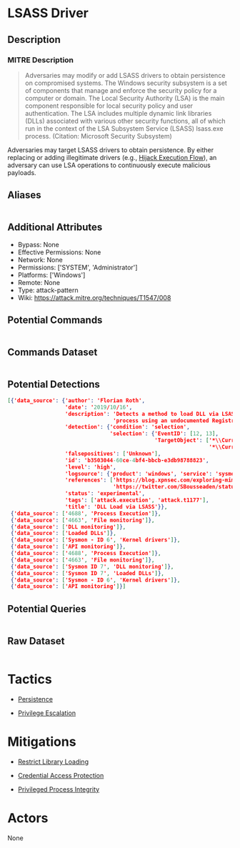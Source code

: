 
# LSASS Driver

## Description

### MITRE Description

> Adversaries may modify or add LSASS drivers to obtain persistence on compromised systems. The Windows security subsystem is a set of components that manage and enforce the security policy for a computer or domain. The Local Security Authority (LSA) is the main component responsible for local security policy and user authentication. The LSA includes multiple dynamic link libraries (DLLs) associated with various other security functions, all of which run in the context of the LSA Subsystem Service (LSASS) lsass.exe process. (Citation: Microsoft Security Subsystem)

Adversaries may target LSASS drivers to obtain persistence. By either replacing or adding illegitimate drivers (e.g., [Hijack Execution Flow](https://attack.mitre.org/techniques/T1574)), an adversary can use LSA operations to continuously execute malicious payloads.

## Aliases

```

```

## Additional Attributes

* Bypass: None
* Effective Permissions: None
* Network: None
* Permissions: ['SYSTEM', 'Administrator']
* Platforms: ['Windows']
* Remote: None
* Type: attack-pattern
* Wiki: https://attack.mitre.org/techniques/T1547/008

## Potential Commands

```

```

## Commands Dataset

```

```

## Potential Detections

```json
[{'data_source': {'author': 'Florian Roth',
                  'date': '2019/10/16',
                  'description': 'Detects a method to load DLL via LSASS '
                                 'process using an undocumented Registry key',
                  'detection': {'condition': 'selection',
                                'selection': {'EventID': [12, 13],
                                              'TargetObject': ['*\\CurrentControlSet\\Services\\NTDS\\DirectoryServiceExtPt*',
                                                               '*\\CurrentControlSet\\Services\\NTDS\\LsaDbExtPt*']}},
                  'falsepositives': ['Unknown'],
                  'id': 'b3503044-60ce-4bf4-bbcb-e3db98788823',
                  'level': 'high',
                  'logsource': {'product': 'windows', 'service': 'sysmon'},
                  'references': ['https://blog.xpnsec.com/exploring-mimikatz-part-1/',
                                 'https://twitter.com/SBousseaden/status/1183745981189427200'],
                  'status': 'experimental',
                  'tags': ['attack.execution', 'attack.t1177'],
                  'title': 'DLL Load via LSASS'}},
 {'data_source': ['4688', 'Process Execution']},
 {'data_source': ['4663', 'File monitoring']},
 {'data_source': ['DLL monitoring']},
 {'data_source': ['Loaded DLLs']},
 {'data_source': ['Sysmon - ID 6', 'Kernel drivers']},
 {'data_source': ['API monitoring']},
 {'data_source': ['4688', 'Process Execution']},
 {'data_source': ['4663', 'File monitoring']},
 {'data_source': ['Sysmon ID 7', 'DLL monitoring']},
 {'data_source': ['Sysmon ID 7', 'Loaded DLLs']},
 {'data_source': ['Sysmon - ID 6', 'Kernel drivers']},
 {'data_source': ['API monitoring']}]
```

## Potential Queries

```json

```

## Raw Dataset

```json

```

# Tactics


* [Persistence](../tactics/Persistence.md)

* [Privilege Escalation](../tactics/Privilege-Escalation.md)
    

# Mitigations


* [Restrict Library Loading](../mitigations/Restrict-Library-Loading.md)

* [Credential Access Protection](../mitigations/Credential-Access-Protection.md)
    
* [Privileged Process Integrity](../mitigations/Privileged-Process-Integrity.md)
    

# Actors

None
